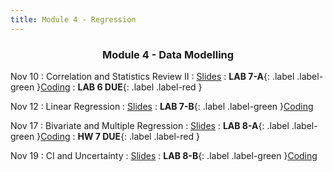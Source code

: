 ```yaml
---
title: Module 4 - Regression
---
```

<h3 style="text-align: center; font-weight: bold;">Module 4 - Data Modelling</h3> 

Nov 10
: Correlation and Statistics Review II
  : [Slides](#)
: **LAB 7-A**{: .label .label-green }[Coding](#)
: **LAB 6 DUE**{: .label .label-red }

Nov 12
: Linear Regression
  : [Slides](#)
: **LAB 7-B**{: .label .label-green }[Coding](#)

Nov 17
: Bivariate and Multiple Regression
  : [Slides](#)
: **LAB 8-A**{: .label .label-green }[Coding](#)
: **HW 7 DUE**{: .label .label-red }

Nov 19
: CI and Uncertainty
  : [Slides](#)
: **LAB 8-B**{: .label .label-green }[Coding](#)
